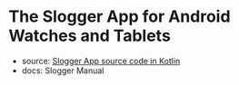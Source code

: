 # The Slogger App for Android Watches and Tablets
- source: [Slogger App source code in Kotlin](https://github.com/zfzhong/slogger/)
- docs: Slogger Manual


